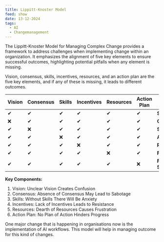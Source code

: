 ```yaml
---
title: Lippitt-Knoster Model
feed: show
date: 13-12-2024
tags:
  - AI
  - Changemanagement
---
```

The Lippitt-Knoster Model for Managing Complex Change provides a framework to address challenges when implementing change within an organization. It emphasizes the alignment of five key elements to ensure successful outcomes, highlighting potential pitfalls when any element is missing.

Vision, consensus, skills, incentives, resources, and an action plan are the five key elements, and if any of these is missing, it leads to different outcomes.

| **Vision** | **Consensus** | **Skills** | **Incentives** | **Resources** | **Action Plan** | **Outcome**         |
|------------|---------------|------------|----------------|---------------|-----------------|---------------------|
| ✔          | ✔             | ✔          | ✔              | ✔             | ✔               | **Success**         |
| ❌         | ✔             | ✔          | ✔              | ✔             | ✔               | **Confusion**       |
| ✔          | ❌            | ✔          | ✔              | ✔             | ✔               | **Sabotage**        |
| ✔          | ✔             | ❌         | ✔              | ✔             | ✔               | **Anxiety**         |
| ✔          | ✔             | ✔          | ❌             | ✔             | ✔               | **Resistance**      |
| ✔          | ✔             | ✔          | ✔              | ❌            | ✔               | **Frustration**     |
| ✔          | ✔             | ✔          | ✔              | ✔             | ❌              | **False Starts**    |



**Key Components:**
1. Vision: Unclear Vision Creates Confusion
2. Consensus: Absence of Consensus May Lead to Sabotage
3. Skills: Without Skills There Will Be Anxiety
4. Incentives: Lack of Incentives Leads to Resistance
5. Resources: Dearth of Resources Causes Frustration
6. Action Plan: No Plan of Action Hinders Progress


One major change that is happening in organisations now is the implementation of AI workflows. This model will help in managing outcome for this kind of changes. 

